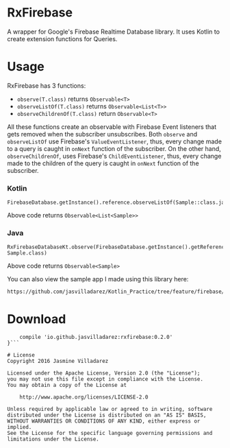 # RxFirebase
A wrapper for Google's Firebase Realtime Database library. It uses Kotlin to create extension functions for Queries.

# Usage
RxFirebase has 3 functions:
* `observe(T.class)` returns `Observable<T>`
* `observeListOf(T.class)` returns `Observable<List<T>>`
* `observeChildrenOf(T.class)` return `Observable<T>`

All these functions create an observable with Firebase Event listeners that gets removed when the subscriber unsubscribes. Both `observe` and `observeListOf` use Firebase's `ValueEventListener`, thus, every change made to a query is caught in `onNext` function of the subscriber. On the other hand, `observeChildrenOf`, uses Firebase's `ChildEventListener`, thus, every change made to the children of the query is caught in `onNext` function of the subscriber.

### Kotlin
```
FirebaseDatabase.getInstance().reference.observeListOf(Sample::class.java)
```
Above code returns `Observable<List<Sample>>`

### Java
```
RxFirebaseDatabaseKt.observe(FirebaseDatabase.getInstance().getReference(),
Sample.class)
```
Above code returns `Observable<Sample>`

You can also view the sample app I made using this library here:
```
https://github.com/jasvilladarez/Kotlin_Practice/tree/feature/firebase/Notes
```

# Download
``` dependencies {
	compile 'io.github.jasvilladarez:rxfirebase:0.2.0'
}```

# License
Copyright 2016 Jasmine Villadarez

Licensed under the Apache License, Version 2.0 (the "License");
you may not use this file except in compliance with the License.
You may obtain a copy of the License at

    http://www.apache.org/licenses/LICENSE-2.0

Unless required by applicable law or agreed to in writing, software
distributed under the License is distributed on an "AS IS" BASIS,
WITHOUT WARRANTIES OR CONDITIONS OF ANY KIND, either express or implied.
See the License for the specific language governing permissions and
limitations under the License.
